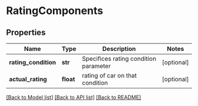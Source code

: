 # RatingComponents

## Properties
Name | Type | Description | Notes
------------ | ------------- | ------------- | -------------
**rating_condition** | **str** | Specifices rating condition parameter | [optional] 
**actual_rating** | **float** | rating of car on that condition | [optional] 

[[Back to Model list]](../README.md#documentation-for-models) [[Back to API list]](../README.md#documentation-for-api-endpoints) [[Back to README]](../README.md)


